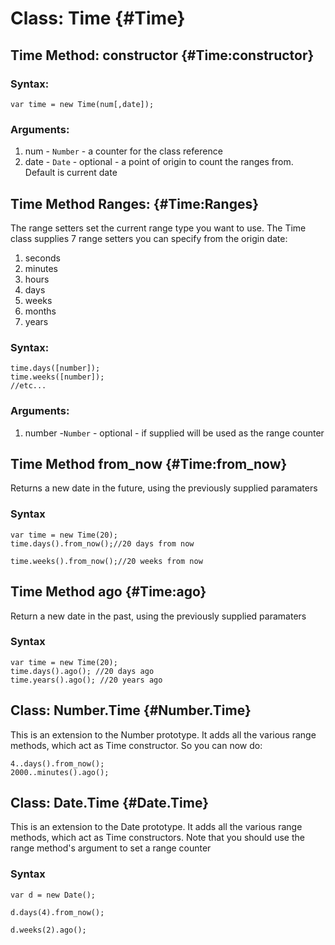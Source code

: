 Class: Time {#Time}
==========================================

Time Method: constructor {#Time:constructor}
---------------------------------
### Syntax:

	var time = new Time(num[,date]);

### Arguments:
 1. num - `Number` - a counter for the class reference
 2. date - `Date` - optional - a point of origin to count the ranges from. Default is current date


Time Method Ranges: {#Time:Ranges}
----------------    
The range setters set the current range type you want to use. 
The Time class supplies 7 range setters you can specify from the origin date:

 1. seconds
 2. minutes
 3. hours
 4. days
 5. weeks
 6. months
 7. years

### Syntax:

    time.days([number]);
    time.weeks([number]);
    //etc...

### Arguments:
 
 1. number -`Number` - optional - if supplied will be used as the range counter

Time Method from_now {#Time:from_now}
------------------------------------
Returns a new date in the future, using the previously supplied paramaters

### Syntax

    var time = new Time(20);
    time.days().from_now();//20 days from now

    time.weeks().from_now();//20 weeks from now

Time Method ago {#Time:ago}
------------------------------------
Return a new date in the past, using the previously supplied paramaters 

### Syntax

    var time = new Time(20);
    time.days().ago(); //20 days ago
    time.years().ago(); //20 years ago


Class: Number.Time {#Number.Time}
--------------------------------
This is an extension to the Number prototype. It adds all the various range methods, which act as Time constructor.
So you can now do:

    4..days().from_now(); 
    2000..minutes().ago();

Class: Date.Time {#Date.Time}
------------------------------
This is an extension to the Date prototype. It adds all the various range methods, which act as Time constructors.
Note that you should use the range method's argument to set a range counter

### Syntax
    
    var d = new Date();

    d.days(4).from_now();

    d.weeks(2).ago();

